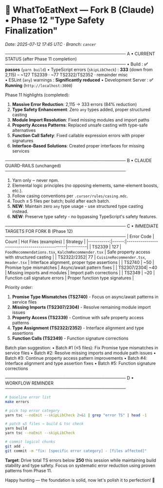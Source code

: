 # 🔄 WhatToEatNext — Fork B (Claude) • Phase 12 "Type Safety Finalization"
_Date: 2025-07-12 17:45 UTC · Branch: `cancer`_

────────────────────────────────────────
A ▪ CURRENT STATUS (after Phase 11 completion)
────────────────────────────────────────
• Build                              : **✅ passes** (`yarn build`)
• TypeScript errors (`skipLibCheck`) : **333** (down from 2,115)
  – ~127 TS2339 · ~77 TS2322/TS2352 · remainder misc  
• ESLint (`any`) warnings            : **Significantly reduced**
• Development Server                  : **✅ Running** (`http://localhost:3000`)

Phase 11 highlights (completed):
1. **Massive Error Reduction**: 2,115 → 333 errors (84% reduction)
2. **Type Safety Enhancement**: Zero `any` types added, proper structured casting
3. **Module Import Resolution**: Fixed missing modules and import paths
4. **Property Access Patterns**: Replaced unsafe casting with type-safe alternatives
5. **Function Call Safety**: Fixed callable expression errors with proper signatures
6. **Interface-Based Solutions**: Created proper interfaces for missing services

────────────────────────────────────────
B ▪ CLAUDE GUARD-RAILS (unchanged)
────────────────────────────────────────
1. Yarn only ‒ never npm.
2. Elemental logic principles (no opposing elements, same-element boosts, etc.).
3. Follow casing conventions per `.cursor/rules/casing.mdc`.
4. Touch ≤ 5 files per batch; build after each batch.
5. **NEW**: Maintain zero `any` type usage - use structured type casting instead.
6. **NEW**: Preserve type safety - no bypassing TypeScript's safety features.

────────────────────────────────────────
C ▪ IMMEDIATE TARGETS FOR FORK B (Phase 12)
────────────────────────────────────────
| Error Code | Count | Hot Files (examples)                           | Strategy |
|-----------:|------:|-----------------------------------------------|----------|
| TS2339     |  127  | `FoodRecommendations.tsx`, `KalchmRecommender.tsx` | Safe property access with structured casting |
| TS2322/2352|   77  | `CuisineRecommender.tsx`, `Header.tsx`        | Interface alignment, proper type assertions |
| TS2740     |   ~50 | Promise type mismatches                       | Async/await pattern fixes |
| TS2307/2304|   ~40 | Missing imports and modules                    | Import path corrections |
| TS2349     |   ~20 | Function call signature errors                 | Proper function type signatures |

Priority order:
1. **Promise Type Mismatches (TS2740)** - Focus on async/await patterns in service files
2. **Missing Imports (TS2307/2304)** - Resolve remaining module import issues
3. **Property Access (TS2339)** - Continue with safe property access patterns
4. **Type Assignment (TS2322/2352)** - Interface alignment and type assertions
5. **Function Calls (TS2349)** - Function signature corrections

Batch plan suggestion:
• Batch #1 (≤5 files): Fix Promise type mismatches in service files
• Batch #2: Resolve missing imports and module path issues
• Batch #3: Continue property access pattern improvements
• Batch #4: Interface alignment and type assertion fixes
• Batch #5: Function signature corrections

────────────────────────────────────────
D ▪ WORKFLOW REMINDER
────────────────────────────────────────
```bash
# baseline error list
make errors

# pick top error category
yarn tsc --noEmit --skipLibCheck 2>&1 | grep "error TS" | head -1

# patch ≤5 files → build & tsc check
yarn build
yarn tsc --noEmit --skipLibCheck

# commit logical chunks
git add .
git commit -m "fix: [specific error category] - [files affected]"
```

**Target**: Drive total TS errors below **250** this session while maintaining build stability and type safety. Focus on systematic error reduction using proven patterns from Phase 11.

Happy hunting — the foundation is solid, now let's polish it to perfection! 🚀 